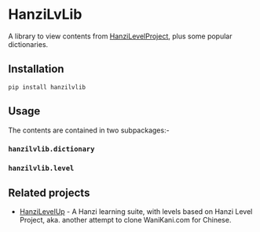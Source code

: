 # HanziLvLib

A library to view contents from [HanziLevelProject](http://hanzilevelproject.blogspot.com/#!), plus some popular dictionaries.

## Installation

```commandline
pip install hanzilvlib
```

## Usage

The contents are contained in two subpackages:-

### `hanzilvlib.dictionary`

### `hanzilvlib.level`

## Related projects

- [HanziLevelUp](https://github.com/patarapolw/HanziLevelUp) - A Hanzi learning suite, with levels based on Hanzi Level Project, aka. another attempt to clone WaniKani.com for Chinese.
